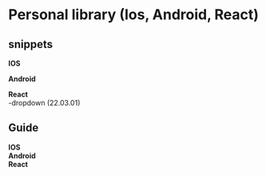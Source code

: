 # Personal library (Ios, Android, React)

## snippets
**IOS**

**Android**

**React**  
-dropdown (22.03.01)


## Guide
**IOS**  
**Android**  
**React**  
